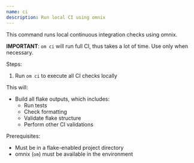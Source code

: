 ```yaml
---
name: ci
description: Run local CI using omnix
---
```


This command runs local continuous integration checks using omnix. 

**IMPORTANT**: `om ci` will run full CI, thus takes a lot of time. Use only when necessary.

Steps:
1. Run `om ci` to execute all CI checks locally

This will:
- Build all flake outputs, which includes:
    - Run tests  
    - Check formatting
    - Validate flake structure
    - Perform other CI validations

Prerequisites:
- Must be in a flake-enabled project directory
- omnix (`om`) must be available in the environment